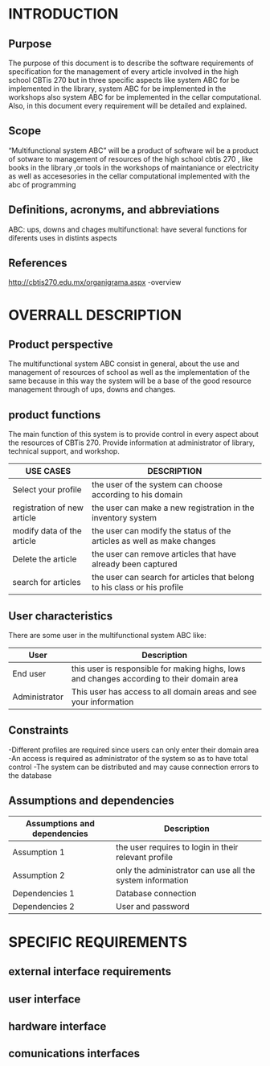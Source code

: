 # INTRODUCTION

## Purpose
The purpose of this document is to describe the software requirements of specification for the management of every article involved in the high school CBTis 270  but in three specific aspects like system ABC for be implemented in the library, system ABC for be implemented in the workshops also system ABC for be implemented in the cellar computational. Also, in this document every requirement will be detailed and explained.

## Scope
“Multifunctional system  ABC” will be a product of software wil be a product of sotware to management of resources of the high school cbtis 270 , like books in the library ,or tools in the workshops of maintaniance or electricity  as well as   accesesories in the cellar computational  implemented with  the abc of programming

## Definitions, acronyms, and abbreviations 
ABC: ups, downs and chages 
multifunctional: have several functions for diferents uses in distints aspects

## References 
http://cbtis270.edu.mx/organigrama.aspx
-overview
# OVERRALL DESCRIPTION 
## Product perspective 
The multifunctional system ABC consist in general, about the use and management of resources of school as well as the implementation of the same because in this way the system will be a base of the good resource management through of ups, downs and changes.
## product functions 
The main function of this system is to provide control in every aspect about the resources of CBTis 270. Provide information at administrator of library, technical support, and workshop. 

| USE CASES | DESCRIPTION |
| --------- | ----------- |
| Select your profile | the user of the system can choose according to his domain |
| registration of new article | the user can make a new registration in the inventory system |
| modify data of the article | the user can modify the status of the articles as well as make changes |
| Delete the article | the user can remove articles that have already been captured |
| search for articles | the user can search for articles that belong to his class or his profile |




## User characteristics
There are some user in the multifunctional system ABC like:

| User | Description |
| ---- | ----------- |
| End user | this user is responsible for making highs, lows and changes according to their domain area |
| Administrator | This user has access to all domain areas and see your information |


 
## Constraints 
-Different profiles are required since users can only enter their domain area
-An access is required as administrator of the system so as to have total control
-The system can be distributed and may cause connection errors to the database

## Assumptions and dependencies 

| Assumptions and dependencies | Description | 
| ---------------------------- | ----------- |
| Assumption 1 | the user requires to login in their relevant profile |
| Assumption 2 | only the administrator can use all the system information |
| Dependencies 1 | Database connection |
| Dependencies 2 | User and password |
	
	
# SPECIFIC REQUIREMENTS 

## external interface requirements 
## user interface 
## hardware interface 
## comunications interfaces 
